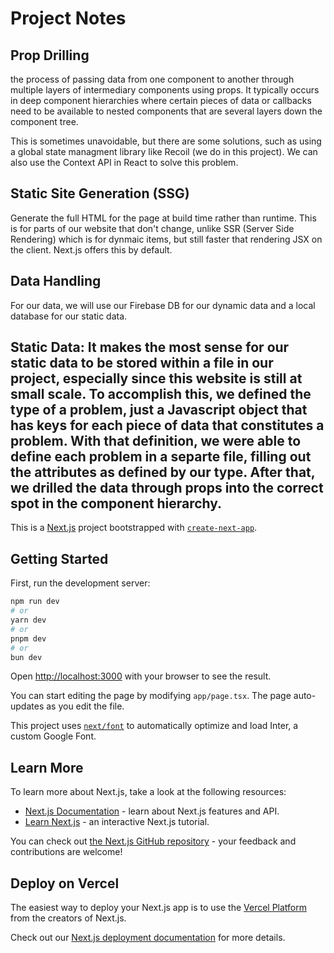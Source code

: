 # Project Notes

## Prop Drilling

the process of passing data from one component to another through multiple layers of intermediary components using props. It typically occurs in deep component hierarchies where certain pieces of data or callbacks need to be available to nested components that are several layers down the component tree. 

This is sometimes unavoidable, but there are some solutions, such as using a global state managment library like Recoil (we do in this project). 
We can also use the Context API in React to solve this problem. 

## Static Site Generation (SSG)

Generate the full HTML for the page at build time rather than runtime. This is for parts of our website that don't change, unlike
SSR (Server Side Rendering) which is for dynmaic items, but still faster that rendering JSX on the client. Next.js offers this by default.

## Data Handling

For our data, we will use our Firebase DB for our dynamic data and a local database for our static data.

**Static Data:** It makes the most sense for our static data to be stored within a file in our project, especially since this website is still at small scale. 
To accomplish this, we defined the type of a problem, just a Javascript object that has keys for each piece of data that constitutes a problem.
With that definition, we were able to define each problem in a separte file, filling out the attributes as defined by our type. After that, we drilled the data
through props into the correct spot in the component hierarchy. 
---

This is a [Next.js](https://nextjs.org/) project bootstrapped with [`create-next-app`](https://github.com/vercel/next.js/tree/canary/packages/create-next-app).

## Getting Started

First, run the development server:

```bash
npm run dev
# or
yarn dev
# or
pnpm dev
# or
bun dev
```

Open [http://localhost:3000](http://localhost:3000) with your browser to see the result.

You can start editing the page by modifying `app/page.tsx`. The page auto-updates as you edit the file.

This project uses [`next/font`](https://nextjs.org/docs/basic-features/font-optimization) to automatically optimize and load Inter, a custom Google Font.

## Learn More

To learn more about Next.js, take a look at the following resources:

- [Next.js Documentation](https://nextjs.org/docs) - learn about Next.js features and API.
- [Learn Next.js](https://nextjs.org/learn) - an interactive Next.js tutorial.

You can check out [the Next.js GitHub repository](https://github.com/vercel/next.js/) - your feedback and contributions are welcome!

## Deploy on Vercel

The easiest way to deploy your Next.js app is to use the [Vercel Platform](https://vercel.com/new?utm_medium=default-template&filter=next.js&utm_source=create-next-app&utm_campaign=create-next-app-readme) from the creators of Next.js.

Check out our [Next.js deployment documentation](https://nextjs.org/docs/deployment) for more details.

